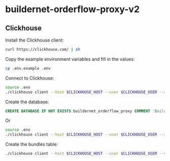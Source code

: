 # buildernet-orderflow-proxy-v2

## Clickhouse

Install the Clickhouse client:
```bash
curl https://clickhouse.com/ | sh
```

Copy the example environment variables and fill in the values:
```bash
cp .env.example .env
```

Connect to Clickhouse:
```bash
source .env
./clickhouse client --host $CLICKHOUSE_HOST --user $CLICKHOUSE_USER --secure --password $CLICKHOUSE_PASSWORD
```

Create the database:
```sql
CREATE DATABASE IF NOT EXISTS buildernet_orderflow_proxy COMMENT 'Buildernet orderflow proxy database';
```
Or
```bash
source .env
./clickhouse client --host $CLICKHOUSE_HOST --user $CLICKHOUSE_USER --secure --password $CLICKHOUSE_PASSWORD --query "CREATE DATABASE IF NOT EXISTS buildernet_orderflow_proxy COMMENT 'Buildernet orderflow proxy database';"
```

Create the bundles table:
```bash
./clickhouse client --host $CLICKHOUSE_HOST --user $CLICKHOUSE_USER --secure --password $CLICKHOUSE_PASSWORD -d buildernet_orderflow_proxy --queries-file ./fixtures/create_bundles_table.sql 
```
